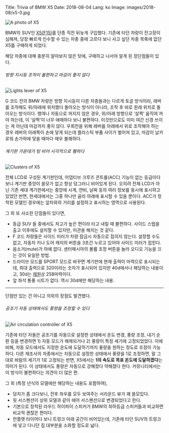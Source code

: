 Title: Trivia of BMW X5
Date: 2018-08-04
Lang: ko
Image: images/2018-08/x5-0.jpg

![A photo of X5](./images/2018-08/x5-0.jpg)

BMW의 SUV인 [X5(F15)](https://en.wikipedia.org/wiki/BMW_X5_(F15))를 단종 직전 뒤늦게 구입했다.
기존에 타던 차량이 잔고장이 심해져, 당장 빠르게 인수할 수 있는 차종 중에 고르다 보니 사고 싶던 차종 목록에 없던 X5를 구매하게 되었다.

해당 차종에 대해 충분히 알아보지 않은 탓에, 구매하고 나서야 알게 된 장단점들이 있다.

###### 방향 지시등 조작이 불편하고 마감이 좋지 않다

![Lights lever of X5](./images/2018-08/x5-1.jpg)

G 코드 전의 BMW 차량은 방향 지시등이 다른 차종들과는 다르게 토글 방식이라, 레버를 조작해도 위/아래에 위치했다 돌아오는 방식이 아니라, 조작 후 바로 원래 위치로 돌아오는 방식이다. 행여나 자동으로 꺼지지 않은 경우, 위/아래 방향으로 ‘살짝’ 움직여 꺼야 하는데, 이 ‘살짝’이 너무 애매하다 보니 불편하다. 이것만으로도 이미 여간 신경 쓰이는 게 아닌데 마감까지 좋지 않다. 우회전을 위해 레버를 아래에서 위로 조작해야 하는 경우 레버의 아래쪽이 손에 닿게 되는데 플라스틱 부품 사이가 벌어져 있고, 마감이 날카로워 손가락에 닿을 때마다 매우 불쾌하다.

###### 계기판 가운데가 텅 비어 시각적으로 휑하다

![Clusters of X5](./images/2018-08/x5-2.jpg)

전체 LCD로 구성된 계기판인데, 어댑티브 크루즈 콘트롤(ACC) 기능이 없는 등급이다 보니 계기판 중앙이 쓸모가 없고 항상 덩그러니 비어있게 된다. 오히려 전체 LCD가 아닌 기존 세대 계기판에서는 중앙에 시계, 연비, 날짜 등의 여러 정보를 동시에 표시하고 있었던 반면, 현세대에서는 그중 하나만 골라 아래에 표시할 수 있을 뿐이다. ACC가 장착된 모델인 경우에는 앞차와의 거리를 설정하고 표시하는 영역으로 사용된다.

그 외 또 사소한 단점들이 있다면,

 - 동급 SUV 들 중에서도 차고가 높은 편이라 타고 내릴 때 불편하다. 사이드 스텝을 출고 이후에도 설치할 수 있지만, 미관을 해치는 것 같다.
 - F 코드 차량들은 사이드 미러가 차량 잠금시 자동으로 접히지 않는다. 설정할 수도 없고, 자동차 키나 도어 캐치의 버튼을 3초간 누르고 있어야 사이드 미러가 접힌다.
 - 음소거(mute)가 아예 없다. 센터페시아의 볼륨 조정 버튼을 눌러 오디오 기능을 끄는 것이 유일한 방법.
 - 드라이브 모드를 SPORT 모드로 바꾸면 계기판에 현재 출력이 마력으로 표시되는데, 최대 출력으로 320이라는 숫자가 표시되어 있지만 40d에서나 해당하는 내용이고, 30d는 [제원](https://www.bmw.co.kr/ko/all-models/x-range/X5/2013/technicaldata.html)상 258마력이다.
 - 앞 좌석 통풍 시트가 없다. 역시 30d에만 해당하는 내용.

----

단점만 있는 건 아니고 의외의 장점도 발견했다.

###### 공조기 자동 상태에서도 풍량을 조정할 수 있다

![Air circulation controller of X5](./images/2018-08/x5-3.jpg)

기존에 타던 차들은 공조기를 자동으로 설정한 상태에서 온도 변경, 풍량 조정, 내기 순환 등을 변경하면 1) 자동 모드가 해제되거나 2) 풍량이 특정 세기에 고정되었었다. 이에 비해, 자동 모드에서도 지정한 온도에 도달하기까지 풍량을 원하는 정도로 조정이 가능하다. 다른 제조사의 차종에서는 자동으로 설정한 상태에서 풍량을 1로 조정하면, 말 그대로 바람의 세기가 1로 고정되는 반면, X5에서는 **1의 속도로 목표 온도에 도달하겠다**는 의미가 된다. 이 상태에서도 풍량은 자동으로 강해졌다 약해졌다 한다. 커뮤니티에서는 이 방식이 불편하다는 의견이 더 많은 편.

그 외 (특정 년식의 모델에만 해당하는 내용도 포함하여),

 - 덩치가 좀 크다보니, 전후 좌우를 모두 보여주는 서라운드 뷰가 꽤 쓸모있다.
 - 뒷 서스펜션이 상위 모델과 같이 에어 서스펜션으로 변경되었다고 한다.
 - 기본으로 장착된 라우드 하이파이 스피커가 BMW의 최하등급 스피커들과 비교하면 비교적 괜찮은 편이다.
 - 런플랫 타이어다 보니 트렁크 아래 공간이 비어있는데, 기존에 타던 SUV의 트렁크에 넣고 다니던 짐 대부분을 소화할 정도로 넓다.

